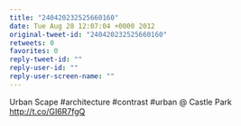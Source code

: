 ```yaml
---
title: "240420232525660160"
date: Tue Aug 28 12:07:04 +0000 2012
original-tweet-id: "240420232525660160"
retweets: 0
favorites: 0
reply-tweet-id: ""
reply-user-id: ""
reply-user-screen-name: ""
---
```

Urban Scape #architecture #contrast #urban  @ Castle Park http://t.co/GI6R7fgQ
